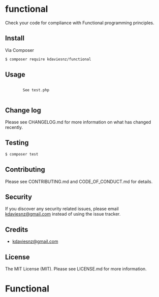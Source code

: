 # functional

Check your code for compliance with Functional programming principles.

## Install

Via Composer

``` bash
$ composer require kdaviesnz/functional
```

## Usage

``` php

		See test.php
		
```

## Change log

Please see CHANGELOG.md for more information on what has changed recently.

## Testing

``` bash
$ composer test
```

## Contributing

Please see CONTRIBUTING.md and CODE_OF_CONDUCT.md for details.

## Security

If you discover any security related issues, please email kdaviesnz@gmail.com instead of using the issue tracker.

## Credits

- kdaviesnz@gmail.com

## License

The MIT License (MIT). Please see LICENSE.md for more information.

# Functional

